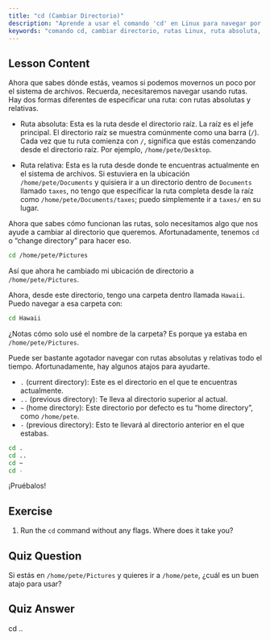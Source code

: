```yaml
---
title: "cd (Cambiar Directorio)"
description: "Aprende a usar el comando 'cd' en Linux para navegar por directorios. Comprende las rutas absolutas, relativas y atajos útiles. ¡Comienza tu viaje en Linux!"
keywords: "comando cd, cambiar directorio, rutas Linux, ruta absoluta, ruta relativa, tutorial Linux, Linux para principiantes, navegación Linux"
---
```


## Lesson Content

Ahora que sabes dónde estás, veamos si podemos movernos un poco por el sistema de archivos. Recuerda, necesitaremos navegar usando rutas. Hay dos formas diferentes de especificar una ruta: con rutas absolutas y relativas.

- Ruta absoluta: Esta es la ruta desde el directorio raíz. La raíz es el jefe principal. El directorio raíz se muestra comúnmente como una barra (`/`). Cada vez que tu ruta comienza con `/`, significa que estás comenzando desde el directorio raíz. Por ejemplo, `/home/pete/Desktop`.

- Ruta relativa: Esta es la ruta desde donde te encuentras actualmente en el sistema de archivos. Si estuviera en la ubicación `/home/pete/Documents` y quisiera ir a un directorio dentro de `Documents` llamado `taxes`, no tengo que especificar la ruta completa desde la raíz como `/home/pete/Documents/taxes`; puedo simplemente ir a `taxes/` en su lugar.

Ahora que sabes cómo funcionan las rutas, solo necesitamos algo que nos ayude a cambiar al directorio que queremos. Afortunadamente, tenemos `cd` o “change directory” para hacer eso.

```bash
cd /home/pete/Pictures
```

Así que ahora he cambiado mi ubicación de directorio a `/home/pete/Pictures`.

Ahora, desde este directorio, tengo una carpeta dentro llamada `Hawaii`. Puedo navegar a esa carpeta con:

```bash
cd Hawaii
```

¿Notas cómo solo usé el nombre de la carpeta? Es porque ya estaba en `/home/pete/Pictures`.

Puede ser bastante agotador navegar con rutas absolutas y relativas todo el tiempo. Afortunadamente, hay algunos atajos para ayudarte.

- `.` (current directory): Este es el directorio en el que te encuentras actualmente.
- `..` (previous directory): Te lleva al directorio superior al actual.
- `~` (home directory): Este directorio por defecto es tu “home directory”, como `/home/pete`.
- `-` (previous directory): Esto te llevará al directorio anterior en el que estabas.

```bash
cd .
cd ..
cd ~
cd -
```

¡Pruébalos!

## Exercise

1. Run the `cd` command without any flags. Where does it take you?

## Quiz Question

Si estás en `/home/pete/Pictures` y quieres ir a `/home/pete`, ¿cuál es un buen atajo para usar?

## Quiz Answer

cd ..
